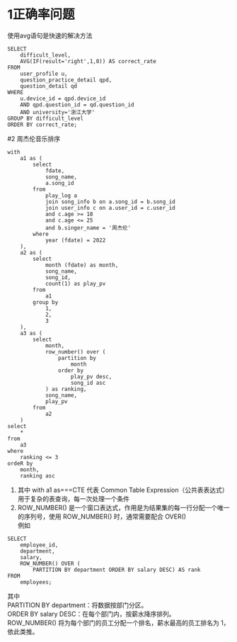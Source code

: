 # 1正确率问题
使用avg语句是快速的解决方法
```
SELECT 
    difficult_level,
    AVG(IF(result='right',1,0)) AS correct_rate
FROM 
    user_profile u, 
    question_practice_detail qpd, 
    question_detail qd
WHERE 
    u.device_id = qpd.device_id 
    AND qpd.question_id = qd.question_id
    AND university='浙江大学'
GROUP BY difficult_level
ORDER BY correct_rate;
```

#2 周杰伦音乐排序
```
with
    a1 as (
        select
            fdate,
            song_name,
            a.song_id
        from
            play_log a
            join song_info b on a.song_id = b.song_id
            join user_info c on a.user_id = c.user_id
            and c.age >= 18
            and c.age <= 25
            and b.singer_name = '周杰伦'
        where
            year (fdate) = 2022
    ),
    a2 as (
        select
            month (fdate) as month,
            song_name,
            song_id,
            count(1) as play_pv
        from
            a1
        group by
            1,
            2,
            3
    ),
    a3 as (
        select
            month,
            row_number() over (
                partition by
                    month
                order by
                    play_pv desc,
                    song_id asc
            ) as ranking,
            song_name,
            play_pv
        from
            a2
    )
select
    *
from
    a3
where
    ranking <= 3
ordeR by
    month,
    ranking asc
```
1. 其中 with a1 as===CTE 代表 Common Table Expression（公共表表达式）\
用于复杂的表查询，每一次处理一个条件
2. ROW_NUMBER() 是一个窗口表达式，作用是为结果集的每一行分配一个唯一的序列号，使用 ROW_NUMBER() 时，通常需要配合 OVER()\
例如
```
SELECT 
    employee_id,
    department,
    salary,
    ROW_NUMBER() OVER (
        PARTITION BY department ORDER BY salary DESC) AS rank
FROM 
    employees;
```
其中\
PARTITION BY department：将数据按部门分区。\
ORDER BY salary DESC：在每个部门内，按薪水降序排列。\
ROW_NUMBER() 将为每个部门的员工分配一个排名，薪水最高的员工排名为 1，依此类推。
